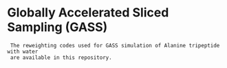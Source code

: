 # Globally Accelerated Sliced Sampling (GASS)

     The reweighting codes used for GASS simulation of Alanine tripeptide with water
     are available in this repository.
     
